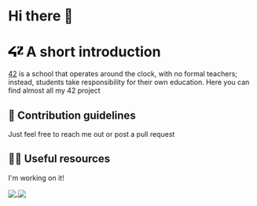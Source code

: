 # Hi there 👋

<h1><img alt="42 Logo" src="https://raw.githubusercontent.com/yboudoui/.github/main/profile/42_logo.svg" height="21px"/> A short introduction</h1>

[42](https://42.fr/en/homepage/) is a school that operates around the clock, with no formal teachers; instead, students take responsibility for their own education.
Here you can find almost all my 42 project

## 🌈 Contribution guidelines
Just feel free to reach me out or post a pull request

## 👩‍💻 Useful resources
I'm working on it!

<a href="https://github.com/anuraghazra/github-readme-stats">
  <img height=200 align="center" src="https://github-readme-stats.vercel.app/api?username=yboudoui" />
</a>
<a href="https://github.com/anuraghazra/convoychat">
  <img height=200 align="center" src="https://github-readme-stats.vercel.app/api/top-langs?username=yboudoui&layout=compact&langs_count=8&card_width=320" />
</a>
